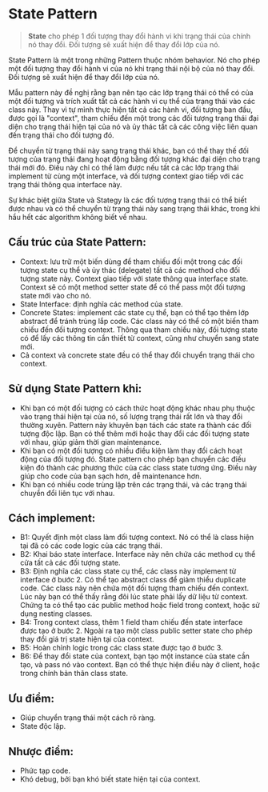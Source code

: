 # State Pattern
> **State** cho phép 1 đối tượng thay đổi hành vi khi trạng thái của chính nó thay đổi. Đối tượng sẽ xuất hiện để thay đổi lớp của nó.

State Pattern là một trong những Pattern thuộc nhóm behavior. Nó cho phép một đối tượng thay đổi hành vi của nó khi trạng thái nội bộ của nó thay đổi. Đối tượng sẽ xuất hiện để thay đổi lớp của nó.

Mẫu pattern này đề nghị rằng bạn nên tạo các lớp trạng thái có thể có của một đối tượng và trích xuất tất cả các hành vi cụ thể của trạng thái vào các class này.
Thay vì tự mình thực hiện tất cả các hành vi, đối tượng ban đầu, được gọi là "context", tham chiếu đến một trong các đối tượng trạng thái đại diện cho trạng thái hiện tại của nó và ủy thác tất cả các công việc liên quan đến trạng thái cho đối tượng đó.

Để chuyển từ trạng thái này sang trạng thái khác, bạn có thể thay thế đối tượng của trạng thái đang hoạt động bằng đối tượng khác đại diện cho trạng thái mới đó. Điều này chỉ có thể làm được nếu tất cả các lớp trạng thái implement từ cùng một interface, và đối tượng context giao tiếp với các trạng thái thông qua interface này.

Sự khác biệt giữa State và Stategy là các đối tượng trạng thái có thể biết được nhau và có thể chuyển từ trạng thái này sang trạng thái khác, trong khi hầu hết các algorithm không biết về nhau.

## Cấu trúc của State Pattern:
- Context: lưu trữ một biến dùng để tham chiếu đối một trong các đối tượng state cụ thể và ủy thác (delegate) tất cả các method cho đối tượng state này. Context giao tiếp với state thông qua interface state. Context sẽ có một method setter state để có thể pass một đối tượng state mới vào cho nó.
- State Interface: định nghĩa các method của state.
- Concrete States: implement các state cụ thể, bạn có thể tạo thêm lớp abstract để tránh trùng lắp code. Các class này có thể có một biến tham chiếu đến đối tượng context. Thông qua tham chiếu này, đối tượng state có để lấy các thông tin cần thiết từ context, cũng như chuyển sang state mới.
- Cả context và concrete state đều có thể thay đổi chuyển trạng thái cho context.

## Sử dụng State Pattern khi:
- Khi bạn có một đối tượng có cách thức hoạt động khác nhau phụ thuộc vào trạng thái hiện tại của nó, số lượng trạng thái rất lớn và thay đổi thường xuyên. Pattern này khuyên bạn tách các state ra thành các đối tượng độc lập. Bạn có thể thêm mới hoặc thay đổi các đối tượng state với nhau, giúp giảm thời gian maintenance.
- Khi bạn có một đối tượng có nhiều điều kiện làm thay đổi cách hoạt động của đối tượng đó. State pattern cho phép bạn chuyển các điều kiện đó thành các phương thức của các class state tương ứng. Điều này giúp cho code của bạn sạch hơn, dễ maintenance hơn.
- Khi bạn có nhiều code trùng lặp trên các trạng thái, và các trạng thái chuyển đổi liên tục với nhau.

## Cách implement:
* B1: Quyết định một class làm đối tượng context. Nó có thể là class hiện tại đã có các code logic của các trạng thái.
* B2: Khai báo state interface. Interface này nên chứa các method cụ thể cửa tất cả các đối tượng state.
* B3: Định nghĩa các class state cụ thể, các class này implement từ interface ở bước 2. Có thể tạo abstract class để giảm thiểu duplicate code. Các class này nên chứa một đối tượng tham chiếu đến context. Lúc này bạn có thể thấy rằng đôi lúc state phải lấy dữ liệu từ context. Chứng ta có thể tạo các public method hoặc field trong context, hoặc sử dụng nesting classes.
* B4: Trong context class, thêm 1 field tham chiếu đến state interface được tạo ở bước 2. Ngoài ra tạo một class public setter state cho phép thay đổi giá trị state hiện tại của context.
* B5: Hoàn chỉnh logic trong các class state được tạo ở bước 3.
* B6: Để thay đổi state của context, bạn tạo một instance của state cần tạo, và pass nó vào context. Bạn có thể thực hiện điều này ở client, hoặc trong chính bản thân class state.

## Ưu điểm:
- Giúp chuyển trạng thái một cách rõ ràng.
- State độc lập.

## Nhược điểm:
- Phức tạp code.
- Khó debug, bởi bạn khó biết state hiện tại của context.